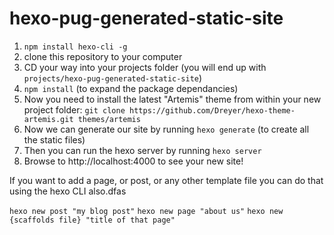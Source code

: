# hexo-pug-generated-static-site

1. `npm install hexo-cli -g`
2. clone this repository to your computer
3. CD your way into your projects folder (you will end up with `projects/hexo-pug-generated-static-site`)
2. `npm install` (to expand the package dependancies)
3. Now you need to install the latest "Artemis" theme from within your new project folder: `git clone https://github.com/Dreyer/hexo-theme-artemis.git themes/artemis`
3. Now we can generate our site by running `hexo generate` (to create all the static files)
4. Then you can run the hexo server by running `hexo server`
5. Browse to http://localhost:4000 to see your new site!

If you want to add a page, or post, or any other template file you can do that using the hexo CLI also.dfas

`hexo new post "my blog post"`
`hexo new page "about us"`
`hexo new {scaffolds file} "title of that page"`
